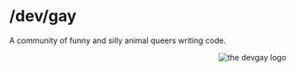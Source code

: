 # /dev/gay 

A community of funny and silly animal queers writing code.
<br><p align="right"><img src="https://user-images.githubusercontent.com/39834015/236151878-4a0fb9a5-b665-472e-b5dc-94ad5553a848.png" alt="the devgay logo" title="gay gay homosexual gay">&nbsp;</p>
